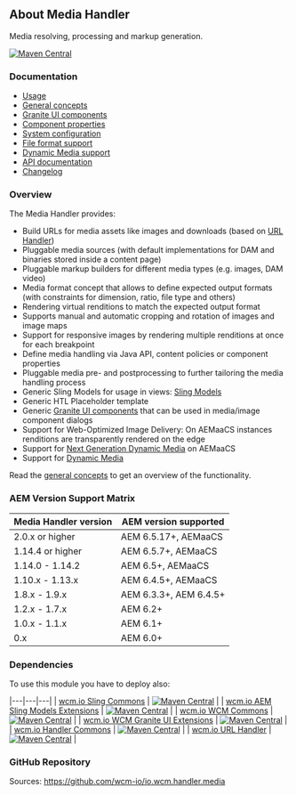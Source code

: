 ## About Media Handler

Media resolving, processing and markup generation.

[![Maven Central](https://img.shields.io/maven-central/v/io.wcm/io.wcm.handler.media)](https://repo1.maven.org/maven2/io/wcm/io.wcm.handler.media/)


### Documentation

* [Usage][usage]
* [General concepts][general-concepts]
* [Granite UI components][graniteui-components]
* [Component properties][component-properties]
* [System configuration][configuration]
* [File format support][file-format-support]
* [Dynamic Media support][dynamic-media]
* [API documentation][apidocs]
* [Changelog][changelog]


### Overview

The Media Handler provides:

* Build URLs for media assets like images and downloads (based on [URL Handler][url-handler])
* Pluggable media sources (with default implementations for DAM and binaries stored inside a content page)
* Pluggable markup builders for different media types (e.g. images, DAM video)
* Media format concept that allows to define expected output formats (with constraints for dimension, ratio, file type and others)
* Rendering virtual renditions to match the expected output format
* Supports manual and automatic cropping and rotation of images and image maps
* Support for responsive images by rendering multiple renditions at once for each breakpoint
* Define media handling via Java API, content policies or component properties
* Pluggable media pre- and postprocessing to further tailoring the media handling process
* Generic Sling Models for usage in views: [Sling Models][ui-package]
* Generic HTL Placeholder template
* Generic [Granite UI components][graniteui-components] that can be used in media/image component dialogs
* Support for Web-Optimized Image Delivery: On AEMaaCS instances renditions are transparently rendered on the edge
* Support for [Next Generation Dynamic Media][nextgen-dm] on AEMaaCS
* Support for [Dynamic Media][dynamic-media]

Read the [general concepts][general-concepts] to get an overview of the functionality.


### AEM Version Support Matrix

|Media Handler version |AEM version supported
|----------------------|----------------------
|2.0.x or higher       |AEM 6.5.17+, AEMaaCS
|1.14.4 or higher      |AEM 6.5.7+, AEMaaCS
|1.14.0 - 1.14.2       |AEM 6.5+, AEMaaCS
|1.10.x - 1.13.x       |AEM 6.4.5+, AEMaaCS
|1.8.x - 1.9.x         |AEM 6.3.3+, AEM 6.4.5+
|1.2.x - 1.7.x         |AEM 6.2+
|1.0.x - 1.1.x         |AEM 6.1+
|0.x                   |AEM 6.0+


### Dependencies

To use this module you have to deploy also:

|---|---|---|
| [wcm.io Sling Commons](https://repo1.maven.org/maven2/io/wcm/io.wcm.sling.commons/) | [![Maven Central](https://img.shields.io/maven-central/v/io.wcm/io.wcm.sling.commons)](https://repo1.maven.org/maven2/io/wcm/io.wcm.sling.commons/) |
| [wcm.io AEM Sling Models Extensions](https://repo1.maven.org/maven2/io/wcm/io.wcm.sling.models/) | [![Maven Central](https://img.shields.io/maven-central/v/io.wcm/io.wcm.sling.models)](https://repo1.maven.org/maven2/io/wcm/io.wcm.sling.models/) |
| [wcm.io WCM Commons](https://repo1.maven.org/maven2/io/wcm/io.wcm.wcm.commons/) | [![Maven Central](https://img.shields.io/maven-central/v/io.wcm/io.wcm.wcm.commons)](https://repo1.maven.org/maven2/io/wcm/io.wcm.wcm.commons/) |
| [wcm.io WCM Granite UI Extensions](https://repo1.maven.org/maven2/io/wcm/io.wcm.wcm.ui.granite/) | [![Maven Central](https://img.shields.io/maven-central/v/io.wcm/io.wcm.wcm.ui.granite)](https://repo1.maven.org/maven2/io/wcm/io.wcm.wcm.ui.granite/) |
| [wcm.io Handler Commons](https://repo1.maven.org/maven2/io/wcm/io.wcm.handler.commons/) | [![Maven Central](https://img.shields.io/maven-central/v/io.wcm/io.wcm.handler.commons)](https://repo1.maven.org/maven2/io/wcm/io.wcm.handler.commons/) |
| [wcm.io URL Handler](https://repo1.maven.org/maven2/io/wcm/io.wcm.handler.url/) | [![Maven Central](https://img.shields.io/maven-central/v/io.wcm/io.wcm.handler.url)](https://repo1.maven.org/maven2/io/wcm/io.wcm.handler.url/) |


### GitHub Repository

Sources: https://github.com/wcm-io/io.wcm.handler.media


[usage]: usage.html
[general-concepts]: general-concepts.html
[graniteui-components]: graniteui-components.html
[component-properties]: component-properties.html
[configuration]: configuration.html
[file-format-support]: file-format-support.html
[nextgen-dm]: https://experienceleague.adobe.com/docs/experience-manager-core-components/using/developing/next-gen-dm.html?lang=en
[dynamic-media]: dynamic-media.html
[apidocs]: apidocs/
[changelog]: changes-report.html
[url-handler]: ../url/
[ui-package]: apidocs/io/wcm/handler/media/ui/package-summary.html
